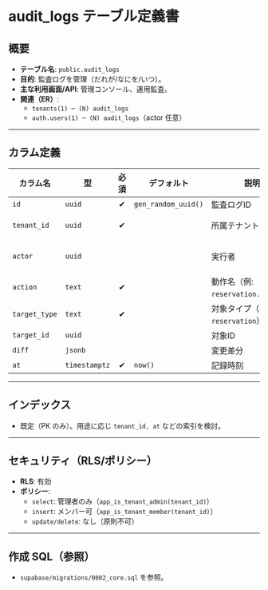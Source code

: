 # audit_logs テーブル定義書

## 概要
- **テーブル名**: `public.audit_logs`
- **目的**: 監査ログを管理（だれが/なにを/いつ）。
- **主な利用画面/API**: 管理コンソール、運用監査。
- **関連（ER）**:
  - `tenants(1) ─ (N) audit_logs`
  - `auth.users(1) ─ (N) audit_logs`（actor 任意）

---

## カラム定義

| カラム名 | 型 | 必須 | デフォルト | 説明 | 制約 |
| --- | --- | :-: | --- | --- | --- |
| `id` | `uuid` | ✔︎ | `gen_random_uuid()` | 監査ログID | `primary key` |
| `tenant_id` | `uuid` | ✔︎ |  | 所属テナント | `references tenants(id) on delete cascade` |
| `actor` | `uuid` |  |  | 実行者 | `references auth.users(id) on delete set null` |
| `action` | `text` | ✔︎ |  | 動作名（例: `reservation.update`） |  |
| `target_type` | `text` | ✔︎ |  | 対象タイプ（例: `reservation`） |  |
| `target_id` | `uuid` |  |  | 対象ID |  |
| `diff` | `jsonb` |  |  | 変更差分 |  |
| `at` | `timestamptz` | ✔︎ | `now()` | 記録時刻 |  |

---

## インデックス
- 既定（PK のみ）。用途に応じ `tenant_id, at` などの索引を検討。

---

## セキュリティ（RLS/ポリシー）
- **RLS**: 有効
- **ポリシー**:
  - `select`: 管理者のみ（`app_is_tenant_admin(tenant_id)`）
  - `insert`: メンバー可（`app_is_tenant_member(tenant_id)`）
  - `update/delete`: なし（原則不可）

---

## 作成 SQL（参照）
- `supabase/migrations/0002_core.sql` を参照。

